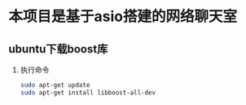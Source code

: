 # 本项目是基于asio搭建的网络聊天室

## ubuntu下载boost库

1. 执行命令	

	```bash
	sudo apt-get update
	sudo apt-get install libboost-all-dev
	```
